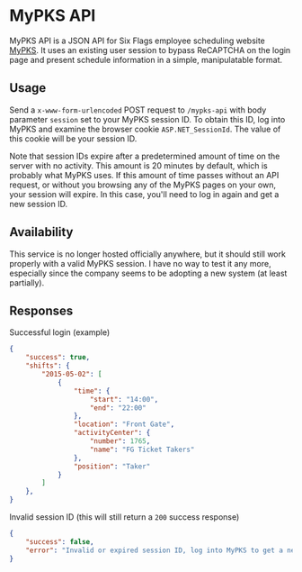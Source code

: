 # MyPKS API

MyPKS API is a JSON API for Six Flags employee scheduling website
[MyPKS](http://mypks.com/). It uses an existing user session to bypass
ReCAPTCHA on the login page and present schedule information in a simple,
manipulatable format.

## Usage

Send a `x-www-form-urlencoded` POST request to `/mypks-api` with body parameter
`session` set to your MyPKS session ID. To obtain this ID, log into MyPKS and
examine the browser cookie `ASP.NET_SessionId`. The value of this cookie will
be your session ID.

Note that session IDs expire after a predetermined amount of time on the server
with no activity. This amount is 20 minutes by default, which is probably what
MyPKS uses. If this amount of time passes without an API request, or without
you browsing any of the MyPKS pages on your own, your session will expire. In
this case, you'll need to log in again and get a new session ID.

## Availability

This service is no longer hosted officially anywhere, but it should still work
properly with a valid MyPKS session. I have no way to test it any more,
especially since the company seems to be adopting a new system (at least
partially).

## Responses

Successful login (example)

```json
{
	"success": true,
	"shifts": {
		"2015-05-02": [
			{
				"time": {
					"start": "14:00",
					"end": "22:00"
				},
				"location": "Front Gate",
				"activityCenter": {
					"number": 1765,
					"name": "FG Ticket Takers"
				},
				"position": "Taker"
			}
		]
    },
}
```

Invalid session ID (this will still return a `200` success response)

```json
{
	"success": false,
	"error": "Invalid or expired session ID, log into MyPKS to get a new one"
}
```

